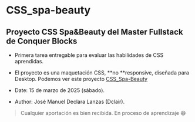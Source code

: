 # CSS_spa-beauty
## Proyecto CSS Spa&amp;Beauty del Master Fullstack de Conquer Blocks
* Primera tarea entregable para evaluar las habilidades de CSS aprendidas.
* El proyecto es una maquetación CSS, **no **responsive, diseñada para Desktop.
   Podemos ver este proyecto [CSS_Spa-Beauty](https://dclair.github.io/CSS_spa-beauty/)
  
* Date: 15 de marzo de 2025 (sábado).
* Author: José Manuel Declara Lanzas (Dclair).
 
> Cualquier aportación es bien recibida. En proceso de aprendizaje 😄
